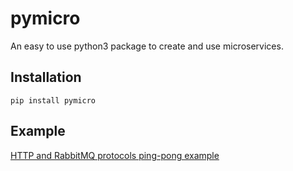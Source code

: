 # pymicro
An easy to use python3 package to create and use microservices.

## Installation

```
pip install pymicro
```

## Example

[HTTP and RabbitMQ protocols ping-pong example](examples)
